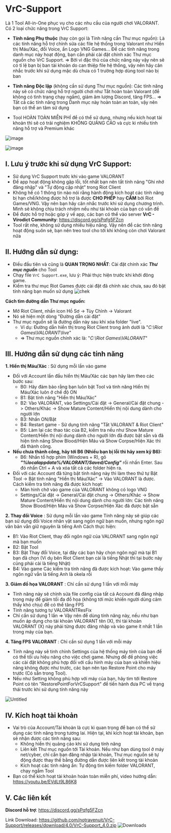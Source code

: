 # VrC-Support
Là 1 Tool All-in-One phục vụ cho các nhu cầu của người chơi VALORANT. Có 2 loại chức năng trong VrC Support:
- **Tính năng Phụ thuộc** (hay còn gọi là Tính năng cần Thư mục nguồn): Là các tính năng hỗ trợ chỉnh sửa các file hệ thống trong Valorant như Hiển thị Máu/Xác, đổi Voice, ẩn Logo VNG Games... Để các tính năng trong danh mục này hoạt động, bạn cần phải cài đặt chính xác Thư mục nguồn cho VrC Support.
=> Bởi vì đặc thù của chức năng này vậy nên sẽ có tỉ lệ bạn bị ban tài khoản do can thiệp file hệ thống, vậy nên hãy cân nhắc trước khi sử dụng mặc dù chưa có 1 trường hợp dùng tool nào bị ban
- **Tính năng Độc lập** (không cần sử dụng Thư mục nguồn): Các tính năng này sẽ có chức năng hỗ trợ người chơi như Tắt hoàn toàn Valorant (để không có tình trạng chạy ngầm), giảm âm lượng Discord, tăng FPS...
=> Tất cả các tính năng trong Danh mục này hoàn toàn an toàn, vậy nên bạn có thể an tâm sử dụng

- Tool HOÀN TOÀN MIỄN PHÍ để có thể sử dụng, nhưng nếu kích hoạt tài khoản thì sẽ có trải nghiệm KHÔNG QUẢNG CÁO và cực kì nhiều tính năng hỗ trợ và Premium khác


![image](https://github.com/notravenuit/Virodict-VLRTool/assets/83875770/9f703572-8dd1-4b50-8af5-84022fe5b7c3)

![image](https://github.com/notravenuit/Virodict-VLRTool/assets/83875770/11d04f1e-f4a9-4559-aee2-e1b6a42fcc4b)

## I. **Lưu ý trước khi sử dụng VrC Support:**
  - Sử dụng VrC Support trước khi vào game VALORANT
  - Để app hoạt động không gặp lỗi, tốt nhất bạn nên tắt tính năng "Ghi nhớ đăng nhập" và "Tự động cập nhật" trong Riot Client
  - Không hề có 1 thông tin nào nói rằng hành động kích hoạt các tính năng bị hạn chế/không được hỗ trợ là được **CHO PHÉP** hay **CẤM** bởi Riot Games/VNG. Vậy nên bạn hãy cân nhắc trước khi sử dụng chương trình. Mình sẽ không chịu trách nhiệm nếu như tài khoản của bạn có vấn đề
  - Để được hỗ trợ hoặc góp ý về app, các bạn có thể vào server **VrC - Virodict Community**: https://discord.gg/sPqfg5FZcn
  - Tool rất nhẹ, không sử dụng nhiều hiệu năng. Vậy nên để các tính năng hoạt động suôn sẻ, bạn nên treo tool cho tới khi không còn chơi Valorant nữa


## II. **Hướng dẫn sử dụng:**

  - Điều đầu tiên và cũng là **QUAN TRỌNG NHẤT**: Cài đặt chính xác **_Thư mục nguồn_** cho Tool
  - Chạy file `VrC Support.exe`, lưu ý: Phải thực hiện trước khi khởi đông game.
  - Kiểm tra thư mục Riot Games được cài đặt đã chính xác chưa, sau đó bật tính năng bạn muốn sử dụng
![chek](https://github.com/notravenuit/VALORANTBloodDisplay/assets/83875770/4b3d9ae2-750a-480c-a749-fb21a49545f8)


**Cách tìm đường dẫn Thư mục nguồn:**
  - Mở Riot Client, nhấn icon Hồ Sơ -> Tùy Chỉnh -> Valorant
  - Nó sẽ hiện một dòng "Đường dẫn cài đặt"
  - Thư mục nguồn sẽ là đường dẫn này sau khi xóa folder "live".
    + Ví dụ: Đường dẫn hiển thị trong Riot Client trong ảnh dưới là "_C:\Riot Games\VALORANT\live_"
    + => Thư mục nguồn chính xác là: "_C:\Riot Games\VALORANT_"

## III. Hướng dẫn sử dụng các tính năng
**1. Hiển thị Máu/Xác** : Sử dụng mỗi lần vào game
- Đối với Account lần đầu hiển thị Máu/Xác các bạn hãy làm theo các bước sau:
  + B0: Hãy đảm bảo rằng bạn luôn bật Tool và tính năng Hiển thị Máu/Xác luôn ở chế độ ON
  + B1: Bật tính năng "Hiển thị Máu/Xác"
  + B2: Vào VALORANT, vào Settings/Cài đặt  -> General/Cài đặt chung -> Others/Khác -> Show Mature Content/Hiển thị nội dung dành cho người lớn
  + B3: Nhấn ON/Bật
  + B4: Restart game - Sử dụng tính năng "Tắt VALORANT & Riot Client"
  + B5: Làm lại các thao tác của B2, kiểm tra nếu như Show Mature Content/Hiển thị nội dung dành cho người lớn đã được bật sẵn và đã hiện tính năng Show Blood/Hiện Máu và Show Corpse/Hiện Xác thì đã thành công.
- **Nếu chưa thành công, hãy tới B6 (Nhiều bạn bị lỗi thì hãy xem kỹ B6):**
  + B6: Nhấn tổ hợp phím (Windows + R), gõ _**"%localappdata%/VALORANT/Saved/Config"**_ rồi nhấn Enter. Sau đó nhấn Ctrl + A và xóa tất cả các folder hiện ra.
- Đối với các Account đã từng bật tính năng này thì làm theo thứ tự Bật Tool -> Bật tính năng "Hiển thị Máu/Xác" -> Vào VALORANT là được.
Cách kiểm tra tính năng đã được kích hoạt:
    + Màn hình chờ vào game của VALORANT không có logo VNG
    + Settings/Cài đặt  -> General/Cài đặt chung -> Others/Khác -> Show Mature Content/Hiển thị nội dung dành cho người lớn: Các tính năng Show Blood/Hiện Máu và Show Corpse/Hiện Xác đã được bật sẵn

**2. Thay đổi Voice**  : Sử dụng mỗi lần vào game
Tính năng này sẽ giúp các bạn sử dụng đổi Voice nhân vật sang ngôn ngữ bạn muốn, nhưng ngôn ngữ văn bản vẫn giữ nguyên là tiếng Anh
Cách thực hiện:
 + B1: Vào Riot Client, thay đổi ngôn ngữ của VALORANT sang ngôn ngữ mà bạn muốn
 + B2:  Bật Tool
 + B3: Bật Thay đổi Voice, tại đây các bạn hãy chọn ngôn ngữ mà tại B1 bạn đã chọn (Ví dụ bên Riot Client bạn cài là tiếng Nhật thì tại bước này cũng phải cài là tiếng Nhật)
 + B4: Vào game
Các kiểm tra tính năng đã được kích hoạt: Vào game thấy ngôn ngữ vẫn là tiếng Anh là okela rồi

**3. Giảm đồ họa VALORANT** : Chỉ cần sử dụng 1 lần với mỗi máy
- Tính năng này sẽ chỉnh sửa file config của tất cả Account đã đăng nhập trong máy để giảm tối đa đồ họa (không tới mức khiến người dùng cảm thấy khó chịu) để có thể tăng FPS
- Tính năng tương tự VALORANTResFix
- Chỉ cần sử dụng 1 lần
=> Vậy nên để dùng tính năng này, nếu như bạn muốn áp dụng cho tài khoản VALORANT tên (X), thì tài khoản VALORANT (X) này phải từng được đăng nhập và vào game ít nhất 1 lần trong máy của bạn.
  
**4. Tăng FPS VALORANT** : Chỉ cần sử dụng 1 lần với mỗi máy
- Tính năng này sẽ tinh chỉnh Settings của hệ thống máy tính của bạn để có thể tối ưu hiệu năng cho việc chơi game. Nhưng để đề phòng việc các cài đặt không phù hợp đối với cấu hình máy của bạn và khiến hiệu năng không được như trước, các bạn nên tạo Restore Point cho máy trước (Có sẵn trong Tool). 
- Nếu như Setting không phù hợp với máy của bạn, hãy tìm tới Restore Point có tên "RestorePointForVrCSupport" để tiến hành đưa PC về trạng thái trước khi sử dụng tính năng này

![Untitled](https://github.com/notravenuit/VrC-Support/assets/83875770/ee4cdb05-e129-451d-8e10-cb847fdcd09d)

## IV. Kích hoạt tài khoản
- Vai trò của Account/Tài khoản là cực kì quan trọng để bạn có thể sử dụng các tính năng trong tương lai. Hiện tại, khi kích hoạt tài khoản, bạn sẽ nhận được các tính năng sau:
  + Không hiển thị quảng cáo khi sử dụng tính năng
  + Liên kết Thư mục nguồn tới Tài khoản. Nếu như bạn dùng tool ở máy net/cyber, chỉ cần bạn đăng nhập tài khoản, Thư mục nguồn sẽ tự động được thay thế bằng đường dẫn được liên kết trong tài khoản
  + Kích hoạt các tính năng ẩn: Tự động tìm kiếm folder VALORANT, chạy ngầm Tool
- Bạn có thể kích hoạt tài khoản hoàn toàn miễn phí, video hướng dẫn: https://youtu.be/EVdLt9L86K8



## V. Các liên kết
**Discord hỗ trợ**: https://discord.gg/sPqfg5FZcn

Link Download: https://github.com/notravenuit/VrC-Support/releases/download/4.0/VrC-Support_4.0.zip
![Downloads](https://img.shields.io/github/downloads/notravenuit/VrC-Support/total)

